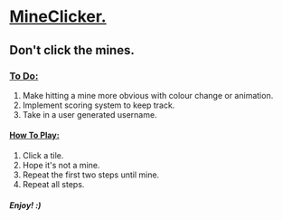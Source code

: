 <h1> <ins> MineClicker. </ins> </h1>
<h2> Don't click the mines. </h2>
<h3> <ins> To Do: </ins> </h3>
<ol>
  <li> Make hitting a mine more obvious with colour change or animation. </li>
  <li> Implement scoring system to keep track. </li>
  <li> Take in a user generated username. </li>
</ol>

<h4><ins>How To Play: </ins> </h4>
<ol>
  <li> Click a tile. </li>
  <li> Hope it's not a mine. </li>
  <li>Repeat the first two steps until mine.</li>
  <li> Repeat all steps. </li>
</ol>

<h5>Enjoy! :)</h5>

